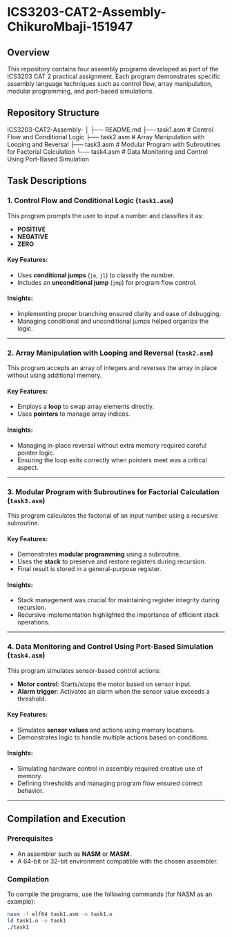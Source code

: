 # ICS3203-CAT2-Assembly-ChikuroMbaji-151947

## Overview
This repository contains four assembly programs developed as part of the ICS3203 CAT 2 practical assignment. Each program demonstrates specific assembly language techniques such as control flow, array manipulation, modular programming, and port-based simulations.

## Repository Structure
ICS3203-CAT2-Assembly-<ChikuroMbaji-151947>
│
├── README.md
├── task1.asm  # Control Flow and Conditional Logic
├── task2.asm  # Array Manipulation with Looping and Reversal
├── task3.asm  # Modular Program with Subroutines for Factorial Calculation
└── task4.asm  # Data Monitoring and Control Using Port-Based Simulation


## Task Descriptions

### 1. **Control Flow and Conditional Logic** (`task1.asm`)
This program prompts the user to input a number and classifies it as:
- **POSITIVE**
- **NEGATIVE**
- **ZERO**

#### Key Features:
- Uses **conditional jumps** (`je`, `jl`) to classify the number.
- Includes an **unconditional jump** (`jmp`) for program flow control.

#### Insights:
- Implementing proper branching ensured clarity and ease of debugging.
- Managing conditional and unconditional jumps helped organize the logic.

---

### 2. **Array Manipulation with Looping and Reversal** (`task2.asm`)
This program accepts an array of integers and reverses the array in place without using additional memory.

#### Key Features:
- Employs a **loop** to swap array elements directly.
- Uses **pointers** to manage array indices.

#### Insights:
- Managing in-place reversal without extra memory required careful pointer logic.
- Ensuring the loop exits correctly when pointers meet was a critical aspect.

---

### 3. **Modular Program with Subroutines for Factorial Calculation** (`task3.asm`)
This program calculates the factorial of an input number using a recursive subroutine.

#### Key Features:
- Demonstrates **modular programming** using a subroutine.
- Uses the **stack** to preserve and restore registers during recursion.
- Final result is stored in a general-purpose register.

#### Insights:
- Stack management was crucial for maintaining register integrity during recursion.
- Recursive implementation highlighted the importance of efficient stack operations.

---

### 4. **Data Monitoring and Control Using Port-Based Simulation** (`task4.asm`)
This program simulates sensor-based control actions:
- **Motor control**: Starts/stops the motor based on sensor input.
- **Alarm trigger**: Activates an alarm when the sensor value exceeds a threshold.

#### Key Features:
- Simulates **sensor values** and actions using memory locations.
- Demonstrates logic to handle multiple actions based on conditions.

#### Insights:
- Simulating hardware control in assembly required creative use of memory.
- Defining thresholds and managing program flow ensured correct behavior.

---

## Compilation and Execution

### **Prerequisites**
- An assembler such as **NASM** or **MASM**.
- A 64-bit or 32-bit environment compatible with the chosen assembler.

### **Compilation**
To compile the programs, use the following commands (for NASM as an example):
```bash
nasm -f elf64 task1.asm -o task1.o
ld task1.o -o task1
./task1
